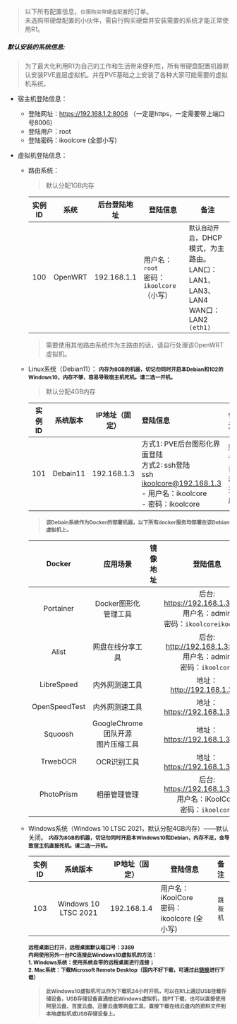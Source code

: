 # 

> 以下所有配置信息，`仅限购买带硬盘配置`的订单。<br>未选购带硬盘配置的小伙伴，需自行购买硬盘并安装需要的系统才能正常使用R1。

##### 默认安装的系统信息:

> 为了最大化利用R1为自己的工作和生活带来便利性，所有带硬盘配置机器默认安装PVE底层虚拟机。并在PVE基础之上安装了各种大家可能需要的虚拟机系统。

- 宿主机登陆信息：

  - 登陆网址：https://192.168.1.2:8006 （一定是https，一定需要带上端口号8006）
  - 登陆用户：root
  - 登陆密码：ikoolcore (全部小写)

- 虚拟机登陆信息：

  - 路由系统：

    > 默认分配1GB内存

    | 实例ID |  系统   | 后台登陆地址 | 登陆信息                                    | 备注                                                         |
    | :----: | :-----: | ------------ | ------------------------------------------- | ------------------------------------------------------------ |
    |  100   | OpenWRT | 192.168.1.1  | 用户名：`root`<br>密码：`ikoolcore`（小写） | `默认自动开启`，DHCP模式，为主路由。<br>LAN口：LAN1、LAN3、LAN4<br>WAN口：LAN2 `(eth1)` |

    > 需要使用其他路由系统作为主路由的话，请自行处理该OpenWRT虚拟机。

  - Linux系统（Debian11）：
    <small>**内存为8GB的机器，切记勿同时开启本Debian和102的Windows10，内存不够，容易导致宿主机死机。请二选一开机。**</small>
  
    > 默认分配4GB内存
  
    | 实例ID | 系统版本 | IP地址（固定） | 登陆信息                                                     |     备注     |
    | ------ | :------: | :------------: | :----------------------------------------------------------- | :----------: |
    | 101    | Debain11 |  192.168.1.3   | 方式1: PVE后台图形化界面登陆<br>方式2: ssh登陆<br />ssh ikoolcore@192.168.1.3<br />- 用户名：ikoolcore<br />- 密码：ikoolcore | 默认自动开启 |
  
    > **<small>该Debain系统作为Docker的部署机器，以下所有docker服务均部署在该Debian虚拟机上。</small>**
  
    |    Docker     |               应用场景               | 镜像地址 |                           登陆信息                           | 备注 |
    | :-----------: | :----------------------------------: | :------: | :----------------------------------------------------------: | :--: |
    |   Portainer   |         Docker图形化管理工具         |          | 后台: https://192.168.1.3:9443<br>用户名：admin<br>密码：`ikoolcoreikoolcore` |      |
    |     Alist     |           网盘在线分享工具           |          | 后台: http://192.168.1.3:5244<br/>用户名：admin<br/>密码：`ikoolcore` |      |
    |  LibreSpeed   |            内外网测速工具            |          |                 地址：http://192.168.1.3:86                  |      |
    | OpenSpeedTest |            内外网测速工具            |          |                地址：https://192.168.1.3:3000                |      |
    |    Squoosh    | GoogleChrome团队开源<br>图片压缩工具 |          |                地址：https://192.168.1.3:7701                |      |
    |   TrwebOCR    |             OCR识别工具              |          |                地址：https://192.168.1.3:8089                |      |
    |  PhotoPrism   |             相册管理管理             |          | 后台: https://192.168.1.3:2342<br/>用户名：iKoolCore<br/>密码：`ikoolcore` |      |
    
  - Windows系统（Windows 10 LTSC 2021，默认分配4GB内存）——默认关闭。
    <small>**内存为8GB的机器，切记勿同时开启本Windows10和Debian，内存不足，会导致宿主机直接死机。请二选一开机。**</small>
    
    | 实例ID |       系统版本       | IP地址（固定） | 登陆信息                                      |   备注   |
    | :----: | :------------------: | :------------: | --------------------------------------------- | :------: |
    |  103   | Windows 10 LTSC 2021 |  192.168.1.4   | 用户名：iKoolCore<br>密码：ikoolcore (全小写) | `跳板机` |
    
    <small>**远程桌面已打开，远程桌面默认端口号：3389<br>内网使用另外一台PC连接此Windows10虚拟机的方法：<br>1. Windows系统：使用系统自带的远程桌面进行连接；<br>2. Mac系统：下载Microsoft Remote Desktop（国内不好下载，可通过此[链接]()进行下载）**</small>
    
    > <small>**此Windows10虚拟机可以作为下载机24小时开机，可以在R1上通过USB挂载存储设备，USB存储设备直通给此Windows虚拟机，挂PT下载，也可以直接使用阿里云盘、百度云盘、迅雷云盘等网盘工具，直接下载在线云盘内的资料文件到本地虚拟机或USB存储设备上。**</small>



